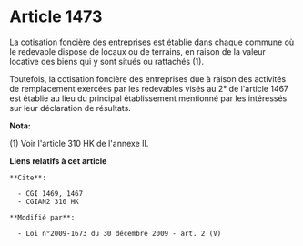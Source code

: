 # Article 1473

La cotisation foncière des entreprises est établie dans chaque commune où le redevable dispose de locaux ou de terrains, en
raison de la valeur locative des biens qui y sont situés ou rattachés (1). 

Toutefois, la cotisation foncière des entreprises due à raison des activités de remplacement exercées par les redevables
visés au 2° de l'article 1467 est établie au lieu du principal établissement mentionné par les intéressés sur leur
déclaration de résultats.

**Nota:**

(1) Voir l'article 310 HK de l'annexe II.

**Liens relatifs à cet article**

	**Cite**:

	  - CGI 1469, 1467
	  - CGIAN2 310 HK

	**Modifié par**:

	  - Loi n°2009-1673 du 30 décembre 2009 - art. 2 (V)
